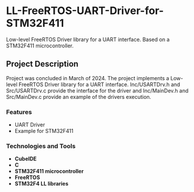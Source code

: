 # LL-FreeRTOS-UART-Driver-for-STM32F411
Low-level FreeRTOS Driver library for a UART interface. Based on a STM32F411 microcontroller.

## Project Description
Project was concluded in March of 2024.
The project implements a Low-level FreeRTOS Driver library for a UART interface. Inc/USARTDrv.h and Src/USARTDrv.c provide the interface for the driver and Inc/MainDev.h and Src/MainDev.c provide an example of the drivers execution.

### Features
- UART Driver
- Example for STM32F411

### Technologies and Tools
- **CubeIDE**  
- **C**  
- **STM32F411 microcontroller**
- **FreeRTOS**
- **STM32F4 LL libraries**
